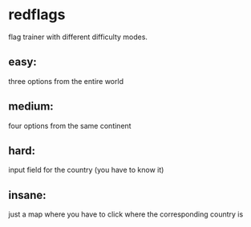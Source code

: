 # redflags
flag trainer with different difficulty modes.

## easy:
three options from the entire world

## medium:
four options from the same continent

## hard:
input field for the country (you have to know it)

## insane:
just a map where you have to click where the corresponding country is

